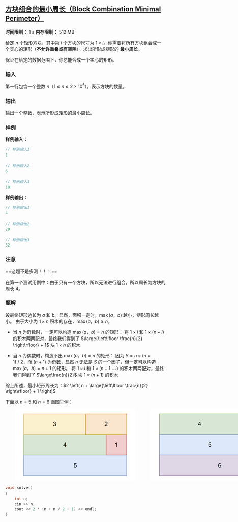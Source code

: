 ## [方块组合的最小周长（Block Combination Minimal Perimeter）](https://ac.nowcoder.com/acm/contest/108302/I)

**时间限制：** 1 s
**内存限制：** 512 MB



给定 $n$ 个矩形方块，其中第 $i$ 个方块的尺寸为 $1 \times i$。你需要将所有方块组合成一个实心的矩形（**不允许重叠或有空隙**）。求出所形成矩形的 **最小周长**。

保证在给定的数据范围下，你总能合成一个实心的矩形。







### 输入

第一行包含一个整数 $n$（$1 \le n \le 2 \times 10^5$），表示方块的数量。





### 输出

输出一个整数，表示所形成矩形的最小周长。





### 样例

**样例输入：**

```cpp
// 样例输入1
1

// 样例输入2
6

// 样例输入3
10
```



**样例输出：**

```cpp
// 样例输出1
4

// 样例输出2
20

// 样例输出3
32
```





### 注意

==这题不是多测！！！==

在第一个测试用例中：由于只有一个方块，所以无法进行组合，所以周长为方块的周长 $4$。





### 题解

设最终矩形边长为 $a$ 和 $b$。显然，面积一定时，$\max(a$，$b)$ 越小，矩形周长越小。
由于大小为 $1 \times n$ 积木的存在，$\max(a$，$b) \geq n$。

* 当 $n$ 为奇数时，一定可以构造 $\max(a$，$b) = n$ 的矩形：
	将 $1 \times i$  和 $1 \times (n - i)$ 的积木两两配对，最终我们得到了 $\large{\left\lfloor \frac{n}{2} \right\rfloor} + 1$ 块 $1 \times n$ 的积木

* 当 $n$ 为偶数时，构造不出 $\max(a$，$b) = n$ 的矩形：
	因为 $S = n \times (n + 1)\ /\ 2$，而 $(n + 1)$ 为奇数，显然 $n$ 无法是 $S$ 的一个因子，但一定可以构造 $\max(a$，$b) = n + 1$ 的矩形。
	将 $1 \times i$  和 $1 \times (n  + 1 - i)$ 的积木两两配对，最终我们得到了 $\large\frac{n}{2}$ 块 $1 \times (n + 1)$ 的积木

综上所述，最小矩形周长为：$2 \left( n + \large{\left\lfloor \frac{n}{2} \right\rfloor} + 1 \right)$



下面以 $n = 5$ 和 $n = 6$ 画图举例：

<div style="display: flex; align-items: center;">
	<img src="assets/2025-08-01-01.png" style="zoom: 30%; height: 750px; margin-left: 100px;">
	<img src="assets/2025-08-01-02.png" style="zoom: 30%; height: 750px; margin-left: 150px;">
</div> 



```cpp
void solve()
{
    int n;
    cin >> n;
    cout << 2 * (n + n / 2 + 1) << endl;
}
```